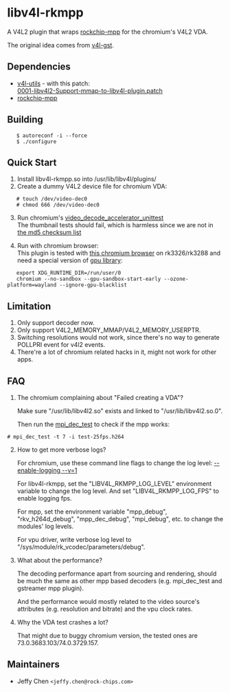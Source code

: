 # libv4l-rkmpp

A V4L2 plugin that wraps [rockchip-mpp](http://opensource.rock-chips.com/wiki_Mpp) for the chromium's V4L2 VDA.

The original idea comes from [v4l-gst](https://github.com/igel-oss/v4l-gst).

## Dependencies

* [v4l-utils](https://git.linuxtv.org/v4l-utils.git) - with this patch:  
  [0001-libv4l2-Support-mmap-to-libv4l-plugin.patch](https://github.com/JeffyCN/meta-rockchip/blob/master/common/recipes-multimedia/v4l2apps/v4l-utils/0001-libv4l2-Support-mmap-to-libv4l-plugin.patch)
* [rockchip-mpp](https://github.com/rockchip-linux/mpp)

## Building

```
   $ autoreconf -i --force
   $ ./configure
```

## Quick Start

1. Install libv4l-rkmpp.so into /usr/lib/libv4l/plugins/
2. Create a dummy V4L2 device file for chromium VDA:
```
   # touch /dev/video-dec0
   # chmod 666 /dev/video-dec0
```
3. Run chromium's [video_decode_accelerator_unittest](https://chromium.googlesource.com/chromium/src/+/HEAD/docs/media/gpu/vdatest_usage.md)  
   The thumbnail tests should fail, which is harmless since we are not in [the md5 checksum list](https://cs.chromium.org/chromium/src/media/test/data/test-25fps.h264.json)

4. Run with chromium browser:  
   This plugin is tested with [this chromium browser](https://github.com/JeffyCN/meta-rockchip/tree/master/dynamic-layers/recipes-browser/chromium) on rk3326/rk3288 and need a special version of [gpu library](https://github.com/JeffyCN/misc/tree/master/libmali-chromium):  
```
   export XDG_RUNTIME_DIR=/run/user/0
   chromium --no-sandbox --gpu-sandbox-start-early --ozone-platform=wayland --ignore-gpu-blacklist
```

## Limitation

1. Only support decoder now.
2. Only support V4L2_MEMORY_MMAP/V4L2_MEMORY_USERPTR.
3. Switching resolutions would not work, since there's no way to generate POLLPRI event for v4l2 events.
4. There're a lot of chromium related hacks in it, might not work for other apps.

## FAQ

1. The chromium complaining about "Failed creating a VDA"?  

   Make sure "/usr/lib/libv4l2.so" exists and linked to "/usr/lib/libv4l2.so.0".  

   Then run the [mpi_dec_test](https://github.com/rockchip-linux/mpp/blob/release/test/mpi_dec_test.c) to check if the mpp works:
```
# mpi_dec_test -t 7 -i test-25fps.h264
```  

2. How to get more verbose logs?  

   For chromium, use these command line flags to change the log level: [--enable-logging --v=1](https://www.chromium.org/for-testers/enable-logging)  

   For libv4l-rkmpp, set the "LIBV4L_RKMPP_LOG_LEVEL" environment variable to change the log level. And set "LIBV4L_RKMPP_LOG_FPS" to enable logging fps.  

   For mpp, set the environment variable "mpp_debug", "rkv_h264d_debug", "mpp_dec_debug", "mpi_debug", etc. to change the modules' log levels.  

   For vpu driver, write verbose log level to "/sys/module/rk_vcodec/parameters/debug".

3. What about the performance?  

   The decoding performance apart from sourcing and rendering, should be much the same as other mpp based decoders (e.g. mpi_dec_test and gstreamer mpp plugin).  

   And the performance would mostly related to the video source's attributes (e.g. resolution and bitrate) and the vpu clock rates.

4. Why the VDA test crashes a lot?  

   That might due to buggy chromium version, the tested ones are 73.0.3683.103/74.0.3729.157.

## Maintainers

* Jeffy Chen `<jeffy.chen@rock-chips.com>`
